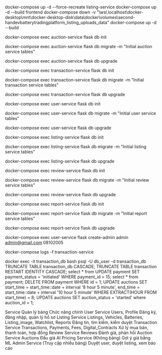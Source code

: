 docker-compose up -d --force-recreate listing-service
docker-compose up -d --build frontend
docker-compose down -v
"\\wsl.localhost\docker-desktop\mnt\docker-desktop-disk\data\docker\volumes\second-handevbatterytradingplatform_listing_uploads\_data"
docker-compose up -d --build

docker-compose exec auction-service flask db init

docker-compose exec auction-service flask db migrate -m "Initial auction service tables"

docker-compose exec auction-service flask db upgrade

docker-compose exec transaction-service flask db init

docker-compose exec transaction-service flask db migrate -m "Initial transaction service tables"

docker-compose exec transaction-service flask db upgrade

docker-compose exec user-service flask db init

docker-compose exec user-service flask db migrate -m "Initial user service tables"

docker-compose exec user-service flask db upgrade

docker-compose exec listing-service flask db init

docker-compose exec listing-service flask db migrate -m "Initial listing service tables"

docker-compose exec listing-service flask db upgrade

docker-compose exec review-service flask db init

docker-compose exec review-service flask db migrate -m "Initial review service tables"

docker-compose exec review-service flask db upgrade

docker-compose exec report-service flask db init

docker-compose exec report-service flask db migrate -m "Initial report service tables"

docker-compose exec report-service flask db upgrade

docker-compose exec user-service flask create-admin admin admin@gmail.com 08102005    


docker-compose logs -f transaction-service

docker exec -it transaction_db bash
psql -U db_user -d transaction_db
TRUNCATE TABLE transaction_db CASCADE;
TRUNCATE TABLE transaction RESTART IDENTITY CASCADE;
select * from 
UPDATE payment SET payment_status = 'initiated' WHERE payment_id = 15;
select * from payment;
DELETE FROM payment WHERE id = 1;
UPDATE auctions SET start_time = start_time::date + interval '8 hour 5 minute', end_time = start_time::date + interval '10 hour 5 minute' WHERE EXTRACT(HOUR FROM start_time) = 8;
UPDATE auctions SET auction_status = 'started' where auction_id = 1;

Service	Quản lý bảng	Chức năng chính
User Service	        Users, Profile	Đăng ký, đăng nhập, quản lý hồ sơ
Listing Service	        Listings, Vehicles, Batteries, Listing_image, Watchlist, Reports	Đăng tin, tìm kiếm, kiểm duyệt
Transaction Service	    Transactions, Payments, Fees, Digital_Contracts	Xử lý mua bán, thanh toán, hợp đồng
Review Service	        Reviews	Đánh giá, phản hồi
Auction Service     	Auctions	Đấu giá
AI Pricing Service	    (Không bảng)	Gợi ý giá bằng ML
Admin Service	        (Truy cập nhiều bảng)	Duyệt user, duyệt listing, xem báo cáo


